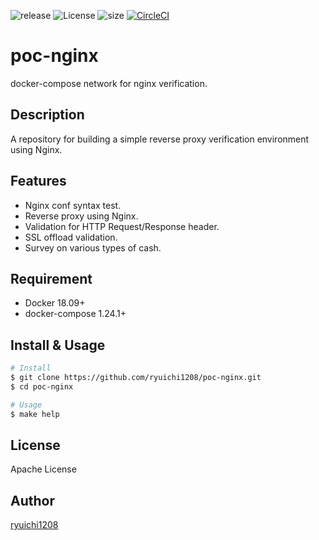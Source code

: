 ![release](https://img.shields.io/badge/release-v1.0.0-red)
![License](https://img.shields.io/github/license/ryuichi1208/poc-nginx)
![size](https://img.shields.io/github/languages/code-size/ryuichi1208/poc-nginx)
[![CircleCI](https://img.shields.io/circleci/build/github/ryuichi1208/poc-nginx/master)](https://circleci.com/gh/ryuichi1208/poc-nginx)

# poc-nginx
docker-compose network for nginx verification.

## Description

A repository for building a simple reverse proxy verification environment using Nginx.

## Features

* Nginx conf syntax test.
* Reverse proxy using Nginx.
* Validation for HTTP Request/Response header.
* SSL offload validation.
* Survey on various types of cash.

## Requirement

* Docker 18.09+
* docker-compose 1.24.1+

## Install & Usage

``` bash
# Install
$ git clone https://github.com/ryuichi1208/poc-nginx.git
$ cd poc-nginx

# Usage
$ make help
```

## License

Apache License

## Author

[ryuichi1208](https://github.com/ryuichi1208)
